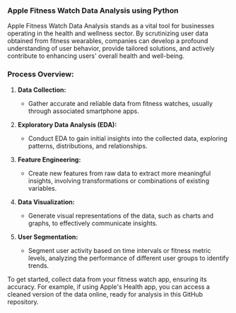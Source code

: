 ### Apple Fitness Watch Data Analysis using Python

Apple Fitness Watch Data Analysis stands as a vital tool for businesses operating in the health and wellness sector. By scrutinizing user data obtained from fitness wearables, companies can develop a profound understanding of user behavior, provide tailored solutions, and actively contribute to enhancing users' overall health and well-being.

### Process Overview:

1. **Data Collection:**
   - Gather accurate and reliable data from fitness watches, usually through associated smartphone apps.

2. **Exploratory Data Analysis (EDA):**
   - Conduct EDA to gain initial insights into the collected data, exploring patterns, distributions, and relationships.

3. **Feature Engineering:**
   - Create new features from raw data to extract more meaningful insights, involving transformations or combinations of existing variables.

4. **Data Visualization:**
   - Generate visual representations of the data, such as charts and graphs, to effectively communicate insights.

5. **User Segmentation:**
   - Segment user activity based on time intervals or fitness metric levels, analyzing the performance of different user groups to identify trends.

To get started, collect data from your fitness watch app, ensuring its accuracy. For example, if using Apple's Health app, you can access a cleaned version of the data online, ready for analysis in this GitHub repository.
